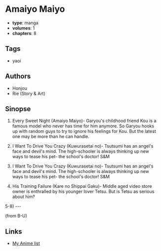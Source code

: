 # Amaiyo Maiyo

-   **type**: manga
-   **volumes**: 1
-   **chapters**: 8

## Tags

-   yaoi

## Authors

-   Honjou
-   Rie (Story & Art)

## Sinopse

1. Every Sweet Night (Amaiyo Maiyo)- Garyou's childhood friend Kou is a famous model who never has time for him anymore. So Garyou hooks up with random guys to try to ignore his feelings for Kou. But the latest one may be more than he can handle.

2. I Want To Drive You Crazy (Kuwurasetai no)- Tsutsumi has an angel's face and devil's mind. The high-schooler is always thinking up new ways to tease his pet- the school's doctor! S&M

3. I Want To Drive You Crazy (Kuwurasetai no)- Tsutsumi has an angel's face and devil's mind. The high-schooler is always thinking up new ways to tease his pet- the school's doctor! S&M

4. His Training Failure (Kare no Shippai Gaku)- Middle aged video store owner is enthralled by his younger lover Tetsu. But is Tetsu as serious about him?

5-8) ---

(from B-U)

## Links

-   [My Anime list](https://myanimelist.net/manga/2257/Amaiyo_Maiyo)
